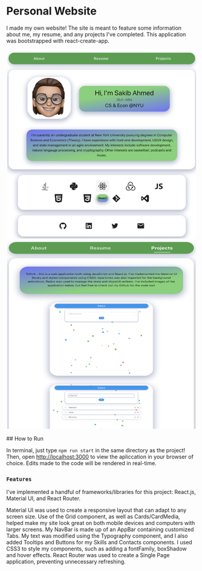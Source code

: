 # Personal Website

I made my own website! The site is meant to feature some information about me, my resume, and any projects I've completed. This application was bootstrapped with react-create-app. 
<p align="center">
<img src="/demopics/portfoliotooltippic.png" width="500" height="500">
<img src="/demopics/portfolioprojectspic.png" width="500" height="500">
<p/>
## How to Run

In terminal, just type `npm run start` in the same directory as the project! Then, open [http://localhost:3000](http://localhost:3000) to view the apliccation in 
your browser of choice. Edits made to the code will be rendered in real-time. 

### `Features`

I've implemented a handful of frameworks/libraries for this project: React.js, Material UI, and React Router. 

Material UI was used to create a responsive layout that can adapt to any screen size. Use of the Grid component, as well as Cards/CardMedia, helped make my site look great on both mobile devices and computers with larger screens. My NavBar is made up of an AppBar containing customized Tabs. My text was modified using the Typography component, and I also added Tooltips and Buttons for my Skills and Contacts components. I used CSS3 to style my components, such as adding a fontFamily, boxShadow and hover effects. React Router was used to create a Single Page application, preventing unnecessary refreshing. 







